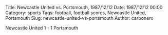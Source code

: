 Title: Newcastle United vs. Portsmouth, 1987/12/12
Date: 1987/12/12 00:00
Category: sports
Tags: football, football scores, Newcastle United, Portsmouth
Slug: newcastle-united-vs-portsmouth
Author: carbonero


Newcastle United 1 - 1 Portsmouth
